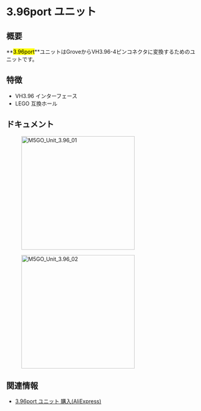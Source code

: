 # 3.96port ユニット

## 概要

**<mark>3.96port</mark>**ユニットはGroveからVH3.96-4ピンコネクタに変換するためのユニットです。

## 特徴

- VH3.96 インターフェース
- LEGO 互換ホール

## ドキュメント

<figure>
    <img src="assets/img/product_pics/units/M5GO_Unit_3.96_01.jpg" alt="M5GO_Unit_3.96_01" height="300px" width="300px">
</figure>
<figure>
    <img src="assets/img/product_pics/units/M5GO_Unit_3.96_02.jpg" alt="M5GO_Unit_3.96_02" height="300px" width="300px">
</figure>

## 関連情報

- [3.96port ユニット 購入(AliExpress)](https://www.aliexpress.com/store/product/M5Stack-3-96-4Pin-M5GO-ESP32/3226069_32922623759.html)